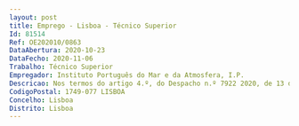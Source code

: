```yaml
--- 
layout: post
title: Emprego - Lisboa - Técnico Superior
Id: 81514
Ref: OE202010/0863
DataAbertura: 2020-10-23
DataFecho: 2020-11-06
Trabalho: Técnico Superior
Empregador: Instituto Português do Mar e da Atmosfera, I.P.
Descricao: Nos termos do artigo 4.º, do Despacho n.º 7922 2020, de 13 de agosto, compete à Divisão de Geologia e Georecursos Marinhos (DivGM) a) Promover, coordenar e realizar estudos técnicos e científicos nas áreas dageologia marinha b) Promover a caracterização geológica e geomorfológica do fundo oceânico com o objetivo de mitigar os riscos naturais nas zonas marinhas e costeiras c) Promover o conhecimento dos georrecursos marinhos e seu potencial económico, incluindo os riscos associados à sua exploração, a utilização sustentável do litoral e o mapeamento de habitats d) Promover o conhecimento da estrutura do fundo oceânico com o objetivo dec aracterizar o potencial em recursos geológicos em hidrocarbonetos, e mitigar os riscos naturais associados à sismicidade, deslizamentos e escape de fluidos e) Promover estudos de modelação aplicada à formação de georrecursos marinhos, nomeadamente de jazigos de hidrocarbonetos, minérios metálicos e não metálicos f) Assegurar a integração nacional nas bases de dados internacionais relativas aos dados marinhos  g Desenvolver os meios de processamento e interpretação de dados de geofísica, geoquímica e geologia marinhas h) Promover os estudos necessários à preservação da faixa costeira submersa e litoral no sentido de mitigar os riscos naturais e antropogénicos que a afetam, designadamente, a erosão, deslizamentos e derrocadas e contaminação  i) Estudar as condições oceanográficas e variações climáticas do passado por forma a compreender as relações entre as condições globais e os efeitos a nível regional e a várias escalas temporais j) Promover estudos sobre o confronto entre as simulações numéricas de clima passado com dados paleoceanográficos e paleoclimáticos existentes k) Promover os meios laboratoriais de tratamento e análise de amostras dos possíveis registos de clima, por forma a garantir a procura, definição e calibração de novos indicadores de processos oceanográficos e de mecanismos atmosféricos l) Participar na formação especializada, em particular de jovens investigadores, nos domínios da observação meteorológica, do clima e do paleoclima m) Prestar serviços especializados e consultadoria no âmbito das atividades da divisão.
CodigoPostal: 1749-077 LISBOA
Concelho: Lisboa
Distrito: Lisboa
--- 
```

